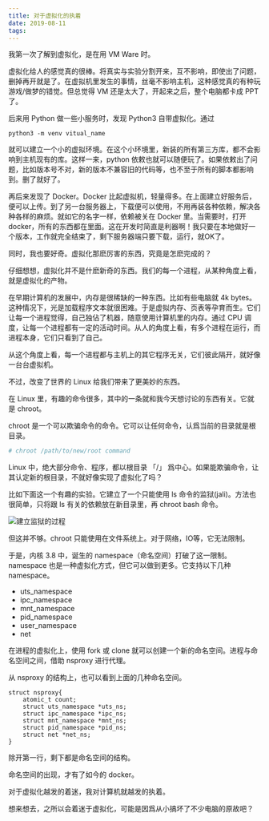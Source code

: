```yaml
---
title: 对于虚拟化的执着
date: 2019-08-11
tags:
---
```

我第一次了解到虚拟化，是在用 VM Ware 时。

虚拟化给人的感觉真的很棒。将真实与实验分割开来，互不影响，即使出了问题，删掉再开就是了。在虚拟机里发生的事情，丝毫不影响主机，这种感觉真的有种玩游戏/做梦的错觉。但总觉得 VM 还是太大了，开起来之后，整个电脑都卡成 PPT 了。

后来用 Python 做一些小服务时，发现 Python3 自带虚拟化。通过

```
python3 -m venv vitual_name 
```

就可以建立一个小的虚拟环境。在这个小环境里，新装的所有第三方库，都不会影响到主机现有的库。这样一来，python 依敕也就可以随便玩了。如果依敕出了问题，比如版本号不对，新的版本不兼容旧的代码等，也不至于所有的脚本都影响到。删了就好了。

再后来发现了 Docker。Docker 比起虚拟机，轻量得多。在上面建立好服务后，便可以上传。到了另一台服务器上，下载便可以使用，不用再装各种依赖，解决各种各样的麻烦。就如它的名字一样，依赖被关在 Docker 里。当需要时，打开 docker，所有的东西都在里面。这在开发时简直是利器啊！我只要在本地做好一个版本，工作就完全结束了，剩下服务器端只要下载，运行，就OK了。

同时，我也要好奇。虚拟化那麽厉害的东西，究竟是怎麽完成的？

仔细想想，虚拟化并不是什麽新奇的东西。我们的每一个进程，从某种角度上看，就是虚拟化的产物。

在早期计算机的发展中，内存是很稀缺的一种东西。比如有些电脑就 4k bytes。这种情况下，光是加载程序文本就很困难。于是虚拟内存、页表等孕育而生。它们让每一个进程觉得，自己独佔了机器，随意使用计算机里的内存。通过 CPU 调度，让每一个进程都有一定的活动时间。从人的角度上看，有多个进程在运行，而进程本身，它们只看到了自己。

从这个角度上看，每一个进程都与主机上的其它程序无关，它们彼此隔开，就好像一台台虚拟机。

不过，改变了世界的 Linux 给我们带来了更美妙的东西。

在 Linux 里，有趣的命令很多，其中的一条就和我今天想讨论的东西有关。它就是 chroot。

chroot 是一个可以欺骗命令的命令。它可以让任何命令，认爲当前的目录就是根目录。

```bash
# chroot /path/to/new/root command
```

Linux 中，绝大部分命令、程序，都以根目录 「/」 爲中心。如果能欺骗命令，让其认定新的根目录，不就好像实现了虚拟化了吗？

比如下面这一个有趣的实验。它建立了一个只能使用 ls 命令的监狱(jali)。方法也很简单，只将跟 ls 有关的依赖放在新目录里，再 chroot bash 命令。

![建立监狱的过程](1565527230467.gif)

但这并不够。chroot 只能使用在文件系统上。对于网络，IO等，它无法限制。

于是，内核 3.8 中，诞生的 namespace（命名空间）打破了这一限制。namespace 也是一种虚拟化方式，但它可以做到更多。它支持以下几种 namespace。

- uts_namespace
- ipc_namespace
- mnt_namespace
- pid_namespace
- user_namespace
- net

在进程的虚拟化上，使用 fork 或 clone 就可以创建一个新的命名空间。进程与命名空间之间，借助 nsproxy 进行代理。

从 nsproxy 的结构上，也可以看到上面的几种命名空间。

```
struct nsproxy{
    atomic_t count;
    struct uts_namespace *uts_ns;
    struct ipc_namespace *ipc_ns;
    struct mnt_namespace *mnt_ns;
    struct pid_namespace *pid_ns;
    struct net *net_ns;
}
```

除开第一行，剩下都是命名空间的结构。

命名空间的出现，才有了如今的 docker。

对于虚拟化越发的着迷，我对计算机就越发的执着。

想来想去，之所以会着迷于虚拟化，可能是因爲从小搞坏了不少电脑的原故吧？
